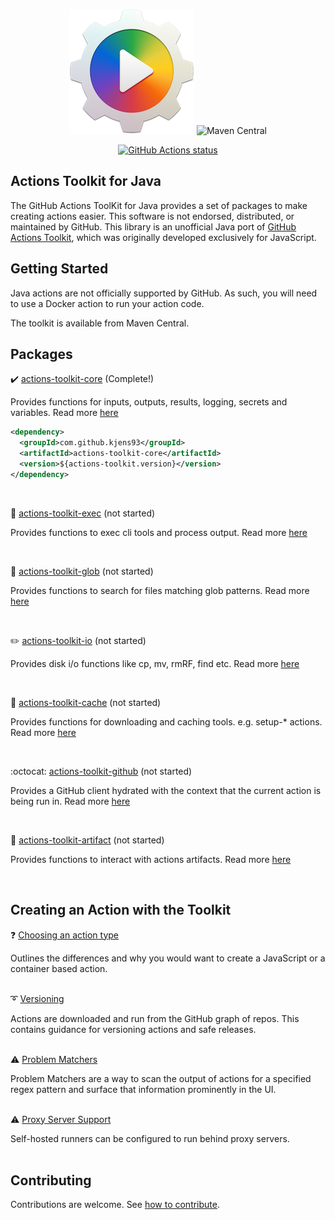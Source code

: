 
<p align="center">
  <img alt="Actions Toolkit" src="https://github.com/actions/toolkit/raw/master/res/at-logo.png">
  <img alt="Maven Central" src="https://img.shields.io/maven-central/v/com.github.kjens93/actions-toolkit-java">
</p>

<p align="center">
  <a href="https://github.com/Kjens93/actions-toolkit-java/actions"><img alt="GitHub Actions status" src="https://github.com/Kjens93/actions-toolkit-java/workflows/toolkit-unit-tests/badge.svg"></a>
</p>


## Actions Toolkit for Java

The GitHub Actions ToolKit for Java provides a set of packages to make creating actions easier. This software is not endorsed, distributed, or maintained by GitHub. This library is an unofficial Java port of [GitHub Actions Toolkit](https://github.com/actions/toolkit), which was originally developed exclusively for JavaScript.

## Getting Started

Java actions are not officially supported by GitHub. As such, you will need to use a Docker action to run your action code. 

The toolkit is available from Maven Central.

## Packages

:heavy_check_mark: [actions-toolkit-core](actions-toolkit-core) (Complete!)

Provides functions for inputs, outputs, results, logging, secrets and variables. Read more [here](packages/core)

```xml
<dependency>
  <groupId>com.github.kjens93</groupId>
  <artifactId>actions-toolkit-core</artifactId>
  <version>${actions-toolkit.version}</version>
</dependency>
```
<br/>

:runner: [actions-toolkit-exec](actions-toolkit-exec) (not started)

Provides functions to exec cli tools and process output. Read more [here](actions-toolkit-exec)
<!--
```xml
<dependency>
  <groupId>com.github.kjens93.actions-toolkit-java</groupId>
  <artifactId>actions-toolkit-exec</artifactId>
  <version>${actions-toolkit.version}</version>
</dependency>
```
-->
<br/>

:ice_cream: [actions-toolkit-glob](actions-toolkit-glob) (not started)

Provides functions to search for files matching glob patterns. Read more [here](actions-toolkit-glob)
<!--
```xml
<dependency>
  <groupId>com.github.kjens93.actions-toolkit-java</groupId>
  <artifactId>actions-toolkit-glob</artifactId>
  <version>${actions-toolkit.version}</version>
</dependency>
```
-->
<br/>

:pencil2: [actions-toolkit-io](actions-toolkit-io) (not started)

Provides disk i/o functions like cp, mv, rmRF, find etc. Read more [here](actions-toolkit-io)
<!--
```xml
<dependency>
  <groupId>com.github.kjens93.actions-toolkit-java</groupId>
  <artifactId>actions-toolkit-io</artifactId>
  <version>${actions-toolkit.version}</version>
</dependency>
```
-->
<br/>

:hammer: [actions-toolkit-cache](actions-toolkit-cache) (not started)

Provides functions for downloading and caching tools.  e.g. setup-* actions. Read more [here](actions-toolkit-cache)
<!--
```xml
<dependency>
  <groupId>com.github.kjens93.actions-toolkit-java</groupId>
  <artifactId>actions-toolkit-cache</artifactId>
  <version>${actions-toolkit.version}</version>
</dependency>
```
-->
<br/>

:octocat: [actions-toolkit-github](actions-toolkit-github) (not started)

Provides a GitHub client hydrated with the context that the current action is being run in. Read more [here](actions-toolkit-github)
<!--
```xml
<dependency>
  <groupId>com.github.kjens93.actions-toolkit-java</groupId>
  <artifactId>actions-toolkit-github</artifactId>
  <version>${actions-toolkit.version}</version>
</dependency>
```
-->
<br/>

:floppy_disk: [actions-toolkit-artifact](actions-toolkit-artifact) (not started)

Provides functions to interact with actions artifacts. Read more [here](actions-toolkit-artifact)
<!--
```xml
<dependency>
  <groupId>com.github.kjens93.actions-toolkit-java</groupId>
  <artifactId>actions-toolkit-artifact</artifactId>
  <version>${actions-toolkit.version}</version>
</dependency>
```
-->
<br/>

## Creating an Action with the Toolkit

:question: [Choosing an action type](https://github.com/actions/toolkit/blob/master/docs/action-types.md)

Outlines the differences and why you would want to create a JavaScript or a container based action.
<br/>
<br/>

:curly_loop: [Versioning](https://github.com/actions/toolkit/blob/master/docs/action-versioning.md)

Actions are downloaded and run from the GitHub graph of repos.  This contains guidance for versioning actions and safe releases.
<br/>
<br/>

:warning: [Problem Matchers](https://github.com/actions/toolkit/blob/master/docs/problem-matchers.md)

Problem Matchers are a way to scan the output of actions for a specified regex pattern and surface that information prominently in the UI.
<br/>
<br/>

:warning: [Proxy Server Support](https://github.com/actions/toolkit/blob/master/docs/proxy-support.md)

Self-hosted runners can be configured to run behind proxy servers. 
<br/>
<br/>

## Contributing

Contributions are welcome.  See [how to contribute](.github/CONTRIBUTING.md).
